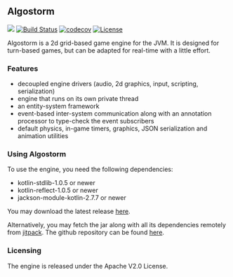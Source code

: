 ## Algostorm

[![](https://jitpack.io/v/andrei-heidelbacher/algostorm.svg)](https://jitpack.io/#andrei-heidelbacher/algostorm)
[![Build Status](https://travis-ci.org/andrei-heidelbacher/algostorm.png)](https://travis-ci.org/andrei-heidelbacher/algostorm)
[![codecov](https://codecov.io/gh/andrei-heidelbacher/algostorm/branch/master/graph/badge.svg)](https://codecov.io/gh/andrei-heidelbacher/algostorm)
[![License](http://img.shields.io/:license-apache-blue.svg)](http://www.apache.org/licenses/LICENSE-2.0.html)

Algostorm is a 2d grid-based game engine for the JVM. It is designed for
turn-based games, but can be adapted for real-time with a little effort.

### Features
* decoupled engine drivers (audio, 2d graphics, input, scripting, serialization)
* engine that runs on its own private thread
* an entity-system framework
* event-based inter-system communication along with an annotation processor to
type-check the event subscribers
* default physics, in-game timers, graphics, JSON serialization and animation
utilities

### Using Algostorm
To use the engine, you need the following dependencies:
* kotlin-stdlib-1.0.5 or newer
* kotlin-reflect-1.0.5 or newer
* jackson-module-kotlin-2.7.7 or newer

You may download the latest release [here](https://github.com/andrei-heidelbacher/algostorm/releases).

Alternatively, you may fetch the jar along with all its dependencies remotely
from [jitpack](https://jitpack.io). The github repository can be found
[here](https://github.com/andrei-heidelbacher/algostorm).

### Licensing
The engine is released under the Apache V2.0 License.
